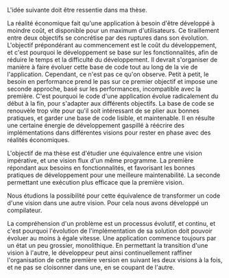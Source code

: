 L'idée suivante doit être ressentie dans ma thèse.

La réalité économique fait qu'une application à besoin d'être développé à moindre coût, et disponible pour un maximum d'utilisateurs.
Ce tiraillement entre deux objectifs se concrétise par des ruptures dans son évolution.
L'objectif prépondérant au commencement est le coût du développement, et c'est pourquoi le développement se base sur les fonctionnalités, afin de réduire le temps et la difficulté du développement.
Il devrait s'organiser de manière à faire évoluer cette base de code tout au long de la vie de l'application.
Cependant, ce n'est pas ce qu'on observe.
Petit à petit, le besoin en performance prend le pas sur ce premier objectif et impose une seconde approche, basé sur les performances, incompatible avec la première.
C'est pourquoi le code d'une application évolue radicalement du début à la fin, pour s'adapter aux différents objectifs.
La base de code se renouvèle trop vite pour qu'il soit intéressant de se plier aux bonnes pratiques, et garder une base de code lisible, et maintenable.
Il en résulte une certaine énergie de développement gaspillé à réécrire des implémentations dans différentes visions pour rester en phase avec des réalités économiques.

L'objectif de ma thèse est d'étudier une équivalence entre une vision impérative, et une vision flux d'un même programme.
La première répondant aux besoins en fonctionnalités, et favorisant les bonnes pratiques de développement pour une meilleure maintenabilité.
La seconde permettant une exécution plus efficace que la première vision.

Nous étudions la possibilité pour cette équivalence de transformer un code d'une vision dans une autre vision.
Pour cela nous avons développé un compilateur.

La compréhension d'un problème est un processus évolutif, et continu, et c'est pourquoi l'évolution de l'implémentation de sa solution doit pouvoir évoluer au moins à égale vitesse.
Une application commence toujours par un état un peu grossier, monolithique.
En permettant la transition d'une vision à l'autre, le développeur peut ainsi continuellement raffiner l'organisation de cette première version en suivant les deux visions à la fois, et ne pas se cloisonner dans une, en se coupant de l'autre.